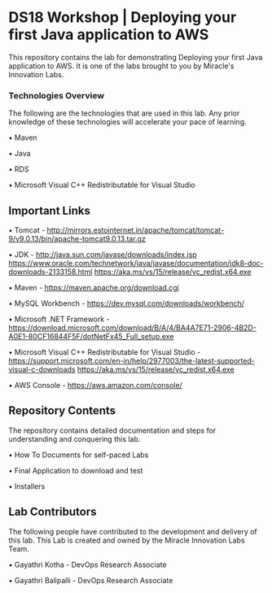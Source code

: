 # DS18 Workshop | Deploying your first Java application to AWS

This repository contains the lab for demonstrating Deploying your first Java application to AWS. It is one of the labs brought to you by Miracle's Innovation Labs.

### Technologies Overview

The following are the technologies that are used in this lab. Any prior knowledge of these technologies will accelerate your pace of learning.

• Maven

• Java

• RDS

• Microsoft Visual C++ Redistributable for Visual Studio 

## Important Links

• Tomcat - http://mirrors.estointernet.in/apache/tomcat/tomcat-9/v9.0.13/bin/apache-tomcat9.0.13.tar.gz

• JDK - http://java.sun.com/javase/downloads/index.jsp
https://www.oracle.com/technetwork/java/javase/documentation/jdk8-doc-downloads-2133158.html
https://aka.ms/vs/15/release/vc_redist.x64.exe

• Maven - https://maven.apache.org/download.cgi

• MySQL Workbench - https://dev.mysql.com/downloads/workbench/

• Microsoft .NET Framework - https://download.microsoft.com/download/B/A/4/BA4A7E71-2906-4B2D-A0E1-80CF16844F5F/dotNetFx45_Full_setup.exe

• Microsoft Visual C++ Redistributable for Visual Studio - https://support.microsoft.com/en-in/help/2977003/the-latest-supported-visual-c-downloads
https://aka.ms/vs/15/release/vc_redist.x64.exe

• AWS Console - https://aws.amazon.com/console/

## Repository Contents

The repository contains detailed documentation and steps for understanding and conquering this lab.

• How To Documents for self-paced Labs

• Final Application to download and test

• Installers

## Lab Contributors

The following people have contributed to the development and delivery of this lab. This Lab is created and owned by the Miracle Innovation Labs Team.

• Gayathri Kotha - DevOps Research Associate

• Gayathri Balipalli - DevOps Research Associate
